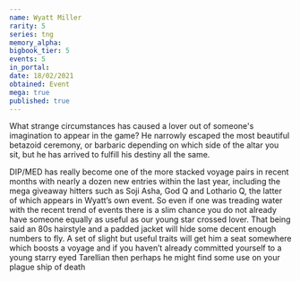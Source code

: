 ```yaml
---
name: Wyatt Miller
rarity: 5
series: tng
memory_alpha:
bigbook_tier: 5
events: 5
in_portal:
date: 18/02/2021
obtained: Event
mega: true
published: true
---
```


What strange circumstances has caused a lover out of someone's imagination to appear in the game? He narrowly escaped the most beautiful betazoid ceremony, or barbaric depending on which side of the altar you sit, but he has arrived to fulfill his destiny all the same.

DIP/MED has really become one of the more stacked voyage pairs in recent months with nearly a dozen new entries within the last year, including the mega giveaway hitters such as Soji Asha, God Q and Lothario Q, the latter of which appears in Wyatt’s own event. So even if one was treading water with the recent trend of events there is a slim chance you do not already have someone equally as useful as our young star crossed lover.
That being said an 80s hairstyle and a padded jacket will hide some decent enough numbers to fly. A set of slight but useful traits will get him a seat somewhere which boosts a voyage and if you haven’t already committed yourself to a young starry eyed Tarellian then perhaps he might find some use on your plague ship of death
